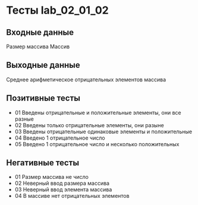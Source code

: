 # Тесты lab_02_01_02

## Входные данные
Размер массива
Массив

## Выходные данные
Среднее арифметическое отрицательных элементов массива

## Позитивные тесты
- 01 Введены отрицательные и положительные элементы, они все разные
- 02 Введены только отрицательные элементы, они разыне
- 03 Введены отрицательные одинаковые элементы и положительные
- 04 Введено 1 отрицательное число
- 05 Введено 1 отрицательное число и несколько положительных

## Негативные тесты
- 01 Размер массива не число
- 02 Неверный ввод размера массива
- 03 Неверный ввод элемента массива
- 04 В массиве нет отрицательных элементов


